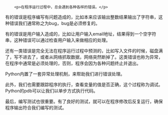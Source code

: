 ﻿
        <p>在程序运行过程中，总会遇到各种各样的错误。</p>
<p>有的错误是程序编写有问题造成的，比如本来应该输出整数结果输出了字符串，这种错误我们通常称之为bug，bug是必须修复的。</p>
<p>有的错误是用户输入造成的，比如让用户输入email地址，结果得到一个空字符串，这种错误可以通过检查用户输入来做相应的处理。</p>
<p>还有一类错误是完全无法在程序运行过程中预测的，比如写入文件的时候，磁盘满了，写不进去了，或者从网络抓取数据，网络突然断掉了。这类错误也称为异常，在程序中通常是必须处理的，否则，程序会因为各种问题终止并退出。</p>
<p>Python内置了一套异常处理机制，来帮助我们进行错误处理。</p>
<p>此外，我们也需要跟踪程序的执行，查看变量的值是否正确，这个过程称为调试。Python的pdb可以让我们以单步方式执行代码。</p>
<p>最后，编写测试也很重要。有了良好的测试，就可以在程序修改后反复运行，确保程序输出符合我们编写的测试。</p>

    